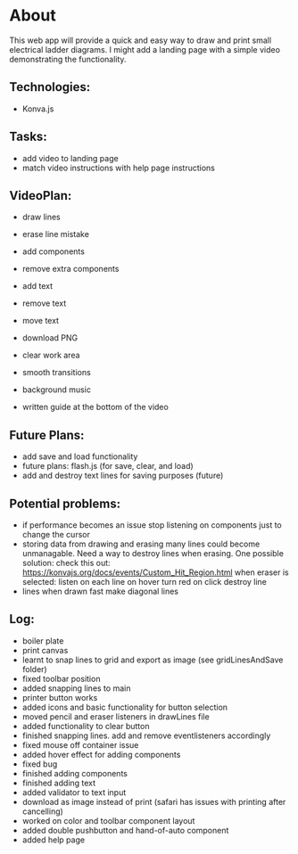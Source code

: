 # About
This web app will provide a quick and easy way to draw and print small electrical ladder diagrams. I might add a landing page with a simple video demonstrating the functionality.

## Technologies:
- Konva.js

## Tasks:
- add video to landing page
- match video instructions with help page instructions

## VideoPlan:
 - draw lines
 - erase line mistake
 - add components
 - remove extra components
 - add text
 - remove text
 - move text
 - download PNG
 - clear work area

 - smooth transitions
 - background music
 - written guide at the bottom of the video

## Future Plans:
- add save and load functionality
- future plans: flash.js (for save, clear, and load)
- add and destroy text lines for saving purposes (future)

## Potential problems:
- if performance becomes an issue stop listening on components just to change the cursor
- storing data from drawing and erasing many lines could become unmanagable. Need
    a way to destroy lines when erasing. One possible solution:
        check this out: https://konvajs.org/docs/events/Custom_Hit_Region.html
        when eraser is selected:
            listen on each line
            on hover turn red
            on click destroy line
- lines when drawn fast make diagonal lines

## Log:
- boiler plate
- print canvas
- learnt to snap lines to grid and export as image (see gridLinesAndSave folder)
- fixed toolbar position
- added snapping lines to main
- printer button works
- added icons and basic functionality for button selection
- moved pencil and eraser listeners in drawLines file
- added functionality to clear button
- finished snapping lines. add and remove eventlisteners accordingly
- fixed mouse off container issue
- added hover effect for adding components
- fixed bug
- finished adding components
- finished adding text
- added validator to text input
- download as image instead of print (safari has issues with printing after cancelling)
- worked on color and toolbar component layout
- added double pushbutton and hand-of-auto component
- added help page